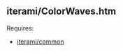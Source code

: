iterami/ColorWaves.htm
----------------------

Requires:
* [iterami/common](https://github.com/iterami/common)
